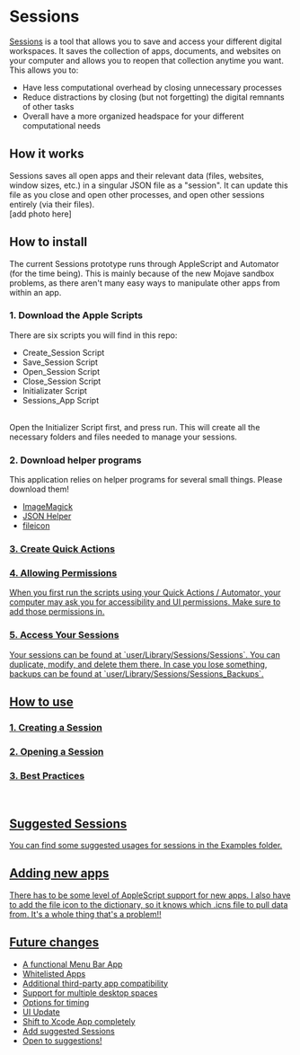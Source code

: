 # Sessions
<a href = "https://twitter.com/soonhokwn/status/1153888171228184577?s=20">Sessions</a> is a tool that allows you to save and access your different digital workspaces. It saves the collection of apps, documents, and websites on your computer and allows you to reopen that collection anytime you want. This allows you to:

* Have less computational overhead by closing unnecessary processes
* Reduce distractions by closing (but not forgetting) the digital remnants of other tasks
* Overall have a more organized headspace for your different computational needs

<h2>How it works</h2>
Sessions saves all open apps and their relevant data (files, websites, window sizes, etc.) in a singular JSON file as a "session". It can update this file as you close and open other processes, and open other sessions entirely (via their files).
<br>[add photo here]<br>

<h2>How to install</h2>
The current Sessions prototype runs through AppleScript and Automator (for the time being). This is mainly because of the new Mojave sandbox problems, as there aren't many easy ways to manipulate other apps from within an app.
<h3>1. Download the Apple Scripts</h3>
There are six scripts you will find in this repo:

* Create_Session Script
* Save_Session Script
* Open_Session Script
* Close_Session Script
* Initializater Script
* Sessions_App Script

<br>
Open the Initializer Script first, and press run. This will create all the necessary folders and files needed to manage your sessions.

<h3>2. Download helper programs</h3>
This application relies on helper programs for several small things. Please download them!
<ul>
  <a href="https://imagemagick.org"><li>ImageMagick</li>
  <a href="https://apps.apple.com/us/app/json-helper-for-applescript/id453114608?mt=12"><li>JSON Helper</li>
  <a href="https://github.com/mklement0/fileicon"><li>fileicon</li>  
</ul>

<h3>3. Create Quick Actions</h3>

<h3>4. Allowing Permissions</h3>
When you first run the scripts using your Quick Actions / Automator, your computer may ask you for accessibility and UI permissions. Make sure to add those permissions in.
<h3>5. Access Your Sessions</h3>
Your sessions can be found at `user/Library/Sessions/Sessions`. You can duplicate, modify, and delete them there. In case you lose something, backups can be found at `user/Library/Sessions/Sessions_Backups`.
<br>

<h2>How to use</h2>
<h3>1. Creating a Session</h3>
<h3>2. Opening a Session</h3>
<h3>3. Best Practices</h3>
<br>

<h2>Suggested Sessions</h2>
You can find some suggested usages for sessions in the Examples folder.
<br>

<h2>Adding new apps</h2>
There has to be some level of AppleScript support for new apps. I also have to add the file icon to the dictionary, so it knows which .icns file to pull data from. It's a whole thing that's a problem!!

<h2>Future changes</h2>
<ul>
  <li>A functional Menu Bar App</li>
  <li>Whitelisted Apps</li>
  <li>Additional third-party app compatibility</li>
  <li>Support for multiple desktop spaces</li>
  <li>Options for timing</li>
  <li>UI Update</li>
  <li>Shift to Xcode App completely</li>
  <li>Add suggested Sessions</li>
  <li>Open to suggestions!</li>
</ul>
